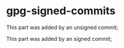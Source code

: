 # gpg-signed-commits

This part was added by an unsigned commit;

This part was added by an signed commit;
